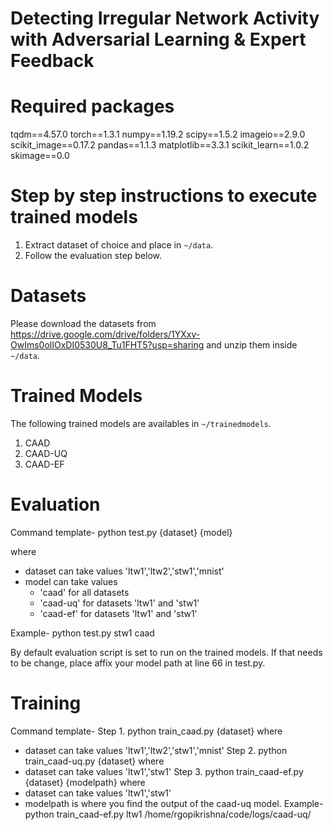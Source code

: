# Detecting Irregular Network Activity with Adversarial Learning & Expert Feedback

# Required packages

tqdm==4.57.0
torch==1.3.1
numpy==1.19.2
scipy==1.5.2
imageio==2.9.0
scikit_image==0.17.2
pandas==1.1.3
matplotlib==3.3.1
scikit_learn==1.0.2
skimage==0.0

# Step by step instructions to execute trained models

1. Extract dataset of choice and place in `~/data`.
3. Follow the evaluation step below.

# Datasets

Please download the datasets from https://drive.google.com/drive/folders/1YXxv-OwIms0olIOxDI0530U8_Tu1FHT5?usp=sharing and unzip them inside `~/data`.

# Trained Models

The following trained models are availables in `~/trainedmodels`. 
1. CAAD
2. CAAD-UQ
3. CAAD-EF

# Evaluation

Command template- 
python test.py {dataset} {model}

where
- dataset can take values 'ltw1','ltw2','stw1','mnist' 
- model can take values 
    * 'caad' for all datasets
    * 'caad-uq' for datasets 'ltw1' and 'stw1'
    * 'caad-ef' for datasets 'ltw1' and 'stw1'

Example-
python test.py stw1 caad

By default evaluation script is set to run on the trained models. If that needs to be change, place affix your model path at line 66 in test.py.


# Training

Command template-
Step 1. python train_caad.py {dataset}
where
- dataset can take values 'ltw1','ltw2','stw1','mnist' 
Step 2. python train_caad-uq.py {dataset}
where
- dataset can take values 'ltw1','stw1'
Step 3. python train_caad-ef.py {dataset} {modelpath}
where
- dataset can take values 'ltw1','stw1'
- modelpath is where you find the output of the caad-uq model.
Example- python train_caad-ef.py ltw1 /home/rgopikrishna/code/logs/caad-uq/